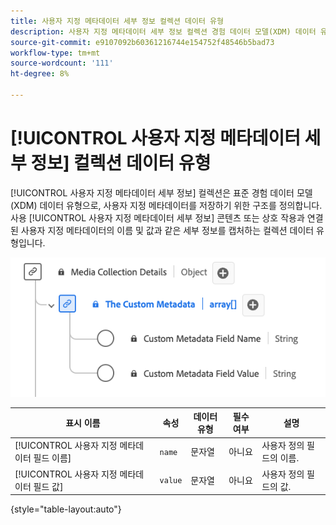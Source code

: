 ```yaml
---
title: 사용자 지정 메타데이터 세부 정보 컬렉션 데이터 유형
description: 사용자 지정 메타데이터 세부 정보 컬렉션 경험 데이터 모델(XDM) 데이터 유형에 대해 알아봅니다.
source-git-commit: e9107092b60361216744e154752f48546b5bad73
workflow-type: tm+mt
source-wordcount: '111'
ht-degree: 8%

---
```


# [!UICONTROL 사용자 지정 메타데이터 세부 정보] 컬렉션 데이터 유형

[!UICONTROL 사용자 지정 메타데이터 세부 정보] 컬렉션은 표준 경험 데이터 모델(XDM) 데이터 유형으로, 사용자 지정 메타데이터를 저장하기 위한 구조를 정의합니다. 사용 [!UICONTROL 사용자 지정 메타데이터 세부 정보] 콘텐츠 또는 상호 작용과 연결된 사용자 지정 메타데이터의 이름 및 값과 같은 세부 정보를 캡처하는 컬렉션 데이터 유형입니다.

![사용자 지정 메타데이터 세부 정보 수집 데이터 유형의 다이어그램입니다.](../images/data-types/the-custom-metadata-collection.png)

| 표시 이름 | 속성 | 데이터 유형 | 필수 여부 | 설명 |
|--------------------------------------------|------------------|-----------|----------|-------------------------------|
| [!UICONTROL 사용자 지정 메타데이터 필드 이름] | `name` | 문자열 | 아니요 | 사용자 정의 필드의 이름. |
| [!UICONTROL 사용자 지정 메타데이터 필드 값] | `value` | 문자열 | 아니요 | 사용자 정의 필드의 값. |

{style="table-layout:auto"}
